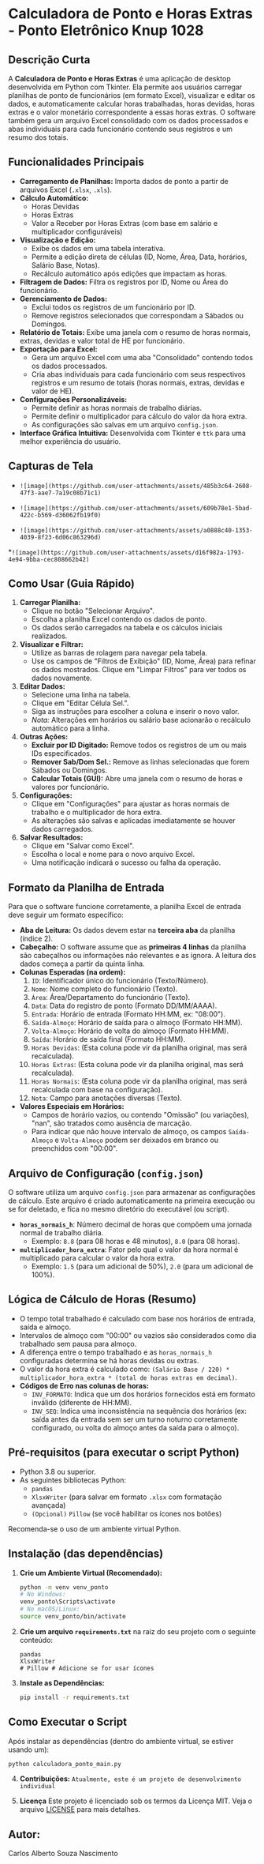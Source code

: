 # Calculadora de Ponto e Horas Extras - Ponto Eletrônico Knup 1028

## Descrição Curta

A **Calculadora de Ponto e Horas Extras** é uma aplicação de desktop desenvolvida em Python com Tkinter. Ela permite aos usuários carregar planilhas de ponto de funcionários (em formato Excel), visualizar e editar os dados, e automaticamente calcular horas trabalhadas, horas devidas, horas extras e o valor monetário correspondente a essas horas extras. O software também gera um arquivo Excel consolidado com os dados processados e abas individuais para cada funcionário contendo seus registros e um resumo dos totais.

## Funcionalidades Principais

* **Carregamento de Planilhas:** Importa dados de ponto a partir de arquivos Excel (`.xlsx`, `.xls`).
* **Cálculo Automático:**
    * Horas Devidas
    * Horas Extras
    * Valor a Receber por Horas Extras (com base em salário e multiplicador configuráveis)
* **Visualização e Edição:**
    * Exibe os dados em uma tabela interativa.
    * Permite a edição direta de células (ID, Nome, Área, Data, horários, Salário Base, Notas).
    * Recálculo automático após edições que impactam as horas.
* **Filtragem de Dados:** Filtra os registros por ID, Nome ou Área do funcionário.
* **Gerenciamento de Dados:**
    * Exclui todos os registros de um funcionário por ID.
    * Remove registros selecionados que correspondam a Sábados ou Domingos.
* **Relatório de Totais:** Exibe uma janela com o resumo de horas normais, extras, devidas e valor total de HE por funcionário.
* **Exportação para Excel:**
    * Gera um arquivo Excel com uma aba "Consolidado" contendo todos os dados processados.
    * Cria abas individuais para cada funcionário com seus respectivos registros e um resumo de totais (horas normais, extras, devidas e valor de HE).
* **Configurações Personalizáveis:**
    * Permite definir as horas normais de trabalho diárias.
    * Permite definir o multiplicador para cálculo do valor da hora extra.
    * As configurações são salvas em um arquivo `config.json`.
* **Interface Gráfica Intuitiva:** Desenvolvida com Tkinter e `ttk` para uma melhor experiência do usuário.

## Capturas de Tela

* `![image](https://github.com/user-attachments/assets/485b3c64-2608-47f3-aae7-7a19c08b71c1)`
  
* `![image](https://github.com/user-attachments/assets/609b78e1-5bad-422c-b569-d36062fb19f0)`
  
* `![image](https://github.com/user-attachments/assets/a0888c40-1353-4039-8f23-6d06c863296d)`
  
*`![image](https://github.com/user-attachments/assets/d16f982a-1793-4e94-9bba-cec808662b42)`
## Como Usar (Guia Rápido)

1.  **Carregar Planilha:**
    * Clique no botão "Selecionar Arquivo".
    * Escolha a planilha Excel contendo os dados de ponto.
    * Os dados serão carregados na tabela e os cálculos iniciais realizados.
2.  **Visualizar e Filtrar:**
    * Utilize as barras de rolagem para navegar pela tabela.
    * Use os campos de "Filtros de Exibição" (ID, Nome, Área) para refinar os dados mostrados. Clique em "Limpar Filtros" para ver todos os dados novamente.
3.  **Editar Dados:**
    * Selecione uma linha na tabela.
    * Clique em "Editar Célula Sel.".
    * Siga as instruções para escolher a coluna e inserir o novo valor.
    * *Nota:* Alterações em horários ou salário base acionarão o recálculo automático para a linha.
4.  **Outras Ações:**
    * **Excluir por ID Digitado:** Remove todos os registros de um ou mais IDs especificados.
    * **Remover Sab/Dom Sel.:** Remove as linhas selecionadas que forem Sábados ou Domingos.
    * **Calcular Totais (GUI):** Abre uma janela com o resumo de horas e valores por funcionário.
5.  **Configurações:**
    * Clique em "Configurações" para ajustar as horas normais de trabalho e o multiplicador de hora extra.
    * As alterações são salvas e aplicadas imediatamente se houver dados carregados.
6.  **Salvar Resultados:**
    * Clique em "Salvar como Excel".
    * Escolha o local e nome para o novo arquivo Excel.
    * Uma notificação indicará o sucesso ou falha da operação.

## Formato da Planilha de Entrada

Para que o software funcione corretamente, a planilha Excel de entrada deve seguir um formato específico:

* **Aba de Leitura:** Os dados devem estar na **terceira aba** da planilha (índice 2).
* **Cabeçalho:** O software assume que as **primeiras 4 linhas** da planilha são cabeçalhos ou informações não relevantes e as ignora. A leitura dos dados começa a partir da quinta linha.
* **Colunas Esperadas (na ordem):**
    1.  `ID`: Identificador único do funcionário (Texto/Número).
    2.  `Nome`: Nome completo do funcionário (Texto).
    3.  `Área`: Área/Departamento do funcionário (Texto).
    4.  `Data`: Data do registro de ponto (Formato DD/MM/AAAA).
    5.  `Entrada`: Horário de entrada (Formato HH:MM, ex: "08:00").
    6.  `Saída-Almoço`: Horário de saída para o almoço (Formato HH:MM).
    7.  `Volta-Almoço`: Horário de volta do almoço (Formato HH:MM).
    8.  `Saída`: Horário de saída final (Formato HH:MM).
    9.  `Horas Devidas`: (Esta coluna pode vir da planilha original, mas será recalculada).
    10. `Horas Extras`: (Esta coluna pode vir da planilha original, mas será recalculada).
    11. `Horas Normais`: (Esta coluna pode vir da planilha original, mas será recalculada com base na configuração).
    12. `Nota`: Campo para anotações diversas (Texto).
* **Valores Especiais em Horários:**
    * Campos de horário vazios, ou contendo "Omissão" (ou variações), "nan", são tratados como ausência de marcação.
    * Para indicar que não houve intervalo de almoço, os campos `Saída-Almoço` e `Volta-Almoço` podem ser deixados em branco ou preenchidos com "00:00".

## Arquivo de Configuração (`config.json`)

O software utiliza um arquivo `config.json` para armazenar as configurações de cálculo. Este arquivo é criado automaticamente na primeira execução ou se for deletado, e fica no mesmo diretório do executável (ou script).

* **`horas_normais_h`**: Número decimal de horas que compõem uma jornada normal de trabalho diária.
    * Exemplo: `8.8` (para 08 horas e 48 minutos), `8.0` (para 08 horas).
* **`multiplicador_hora_extra`**: Fator pelo qual o valor da hora normal é multiplicado para calcular o valor da hora extra.
    * Exemplo: `1.5` (para um adicional de 50%), `2.0` (para um adicional de 100%).

## Lógica de Cálculo de Horas (Resumo)

* O tempo total trabalhado é calculado com base nos horários de entrada, saída e almoço.
* Intervalos de almoço com "00:00" ou vazios são considerados como dia trabalhado sem pausa para almoço.
* A diferença entre o tempo trabalhado e as `horas_normais_h` configuradas determina se há horas devidas ou extras.
* O valor da hora extra é calculado como: `(Salário Base / 220) * multiplicador_hora_extra * (total de horas extras em decimal)`.
* **Códigos de Erro nas colunas de horas:**
    * `INV_FORMATO`: Indica que um dos horários fornecidos está em formato inválido (diferente de HH:MM).
    * `INV_SEQ`: Indica uma inconsistência na sequência dos horários (ex: saída antes da entrada sem ser um turno noturno corretamente configurado, ou volta do almoço antes da saída para o almoço).

## Pré-requisitos (para executar o script Python)

* Python 3.8 ou superior.
* As seguintes bibliotecas Python:
    * `pandas`
    * `XlsxWriter` (para salvar em formato `.xlsx` com formatação avançada)
    * `(Opcional)` `Pillow` (se você habilitar os ícones nos botões)

Recomenda-se o uso de um ambiente virtual Python.

## Instalação (das dependências)

1.  **Crie um Ambiente Virtual (Recomendado):**
    ```bash
    python -m venv venv_ponto
    # No Windows:
    venv_ponto\Scripts\activate
    # No macOS/Linux:
    source venv_ponto/bin/activate
    ```
2.  **Crie um arquivo `requirements.txt`** na raiz do seu projeto com o seguinte conteúdo:
    ```
    pandas
    XlsxWriter
    # Pillow # Adicione se for usar ícones
    ```
3.  **Instale as Dependências:**
    ```bash
    pip install -r requirements.txt
    ```

## Como Executar o Script

Após instalar as dependências (dentro do ambiente virtual, se estiver usando um):
```bash
python calculadora_ponto_main.py
```

4. **Contribuições:**
```Atualmente, este é um projeto de desenvolvimento individual```

5. **Licença**
Este projeto é licenciado sob os termos da Licença MIT. Veja o arquivo [LICENSE](LICENSE) para mais detalhes.

## Autor:
Carlos Alberto Souza Nascimento